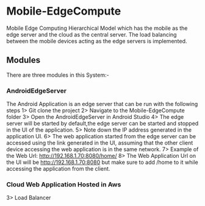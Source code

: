# Mobile-EdgeCompute
Mobile Edge Computing Hierarchical Model which has the mobile as the edge server and the
 cloud as the central server. The load balancing between the mobile devices acting as the edge servers is implemented.
 
## Modules

There are three modules in this System:-

### AndroidEdgeServer
The Android Application is an edge server that can be run with the following steps
	1> Git clone the project 
	2> Navigate to the Mobile-EdgeCompute folder
	3> Open the AndroidEdgeServer in Android Studio
	4> The edge server will be started by default,the edge server can 
	   be started and stopped in the UI of the application.
	5> Note down the IP address generated in the application UI.
	6> The web application started from the edge server can be accessed using 
	   the link generated in the UI, assuming that the other client device 
	   accessing the web application is in the same network.
	7> Example of the Web Url: http://192.168.1.70:8080/home/
	8> The Web Application Url on the UI will be http://192.168.1.70:8080 but 
	   make sure to add /home to it while accessing the application from the 
	   client.
	   
### Cloud Web Application Hosted in Aws 

3> Load Balancer 


